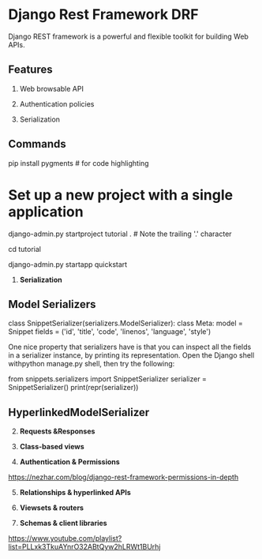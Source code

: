 # Django Rest Framework DRF

Django REST framework is a powerful and flexible toolkit for building Web APIs.

## Features

1. Web browsable API

2. Authentication policies

3. Serialization

## Commands

pip install pygments # for code highlighting

# Set up a new project with a single application

django-admin.py startproject tutorial . # Note the trailing '.' character

cd tutorial

django-admin.py startapp quickstart

1. **Serialization**

## Model Serializers

class SnippetSerializer(serializers.ModelSerializer):
class Meta:
model = Snippet
fields = ('id', 'title', 'code', 'linenos', 'language', 'style')

One nice property that serializers have is that you can inspect all the fields in a serializer instance, by printing its representation. Open the Django shell withpython manage.py shell, then try the following:

from snippets.serializers import SnippetSerializer
serializer = SnippetSerializer()
print(repr(serializer))

## HyperlinkedModelSerializer

2. **Requests &Responses**

3. **Class-based views**

4. **Authentication & Permissions**

<https://nezhar.com/blog/django-rest-framework-permissions-in-depth>

5. **Relationships & hyperlinked APIs**

6. **Viewsets & routers**

7. **Schemas & client libraries**

<https://www.youtube.com/playlist?list=PLLxk3TkuAYnrO32ABtQyw2hLRWt1BUrhj>
